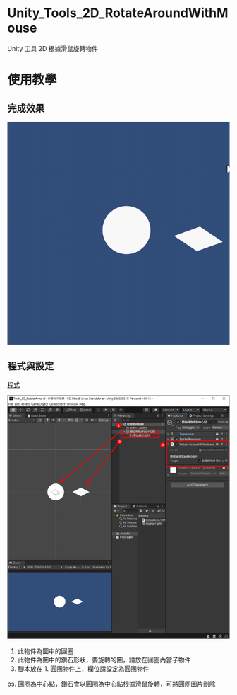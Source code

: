 # Unity_Tools_2D_RotateAroundWithMouse
 Unity 工具 2D 根據滑鼠旋轉物件

# 使用教學

## 完成效果
![完成效果](./result.gif)

## 程式與設定
[程式](./Tools_2D_RotateAround/Assets/RotateAroundWithMouse.cs)

![完成效果](./tutorial.png)
1. 此物件為圖中的圓圈
2. 此物件為圖中的鑽石形狀，要旋轉的圖，請放在圓圈內當子物件
3. 腳本放在 1. 圓圈物件上，欄位請設定為圓圈物件

ps. 圓圈為中心點，鑽石會以圓圈為中心點根據滑鼠旋轉，可將圓圈圖片刪除
